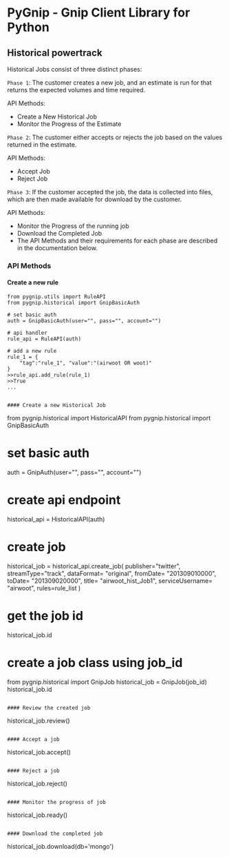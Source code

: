 # PyGnip - Gnip Client Library for Python

## Historical powertrack

Historical Jobs consist of three distinct phases:

`Phase 1`: The customer creates a new job, and an estimate is run for that returns the expected volumes and time required.

API Methods:

* Create a New Historical Job
* Monitor the Progress of the Estimate

`Phase 2`: The customer either accepts or rejects the job based on the values returned in the estimate.

API Methods:

* Accept Job 
* Reject Job

`Phase 3`: If the customer accepted the job, the data is collected into files, which are then made available for download by the customer.

API Methods:

* Monitor the Progress of the running job
* Download the Completed Job
* The API Methods and their requirements for each phase are described in the documentation below.


### API Methods 

#### Create a new rule

```
from pygnip.utils import RuleAPI
from pygnip.historical import GnipBasicAuth

# set basic auth
auth = GnipBasicAuth(user="", pass="", account="")

# api handler
rule_api = RuleAPI(auth)

# add a new rule
rule_1 = {
	"tag":"rule_1", "value":"(airwoot OR woot)"
}
>>rule_api.add_rule(rule_1)
>>True
...


#### Create a new Historical Job

```
from pygnip.historical import HistoricalAPI
from pygnip.historical import GnipBasicAuth

# set basic auth
auth = GnipAuth(user="", pass="", account="")

# create api endpoint
historical_api = HistoricalAPI(auth)

# create job
historical_job = historical_api.create_job(
		publisher="twitter",
		streamType="track",
		dataFormat= "original",
  		fromDate= "201309010000",
  		toDate= "201309020000",
  		title= "airwoot_hist_Job1",
  		serviceUsername= "airwoot",
  		rules=rule_list
)

# get the job id
historical_job.id

# create a job class using job_id
from pygnip.historical import GnipJob
historical_job = GnipJob(job_id)
historical_job.id

```

#### Review the created job

```
historical_job.review()
```

#### Accept a job

```
historical_job.accept()
```

#### Reject a job

```
historical_job.reject()
```

#### Monitor the progress of job

```
historical_job.ready()
```

#### Download the completed job

```
historical_job.download(db='mongo')




